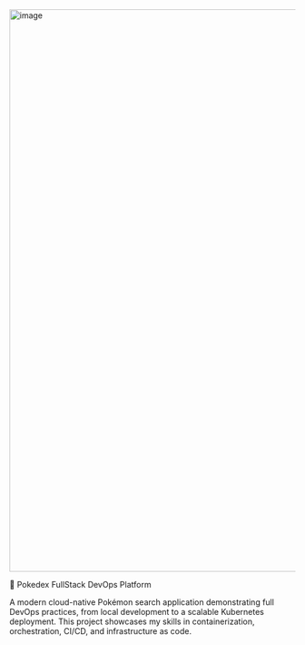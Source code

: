 
<img width="1913" height="989" alt="image" src="https://github.com/user-attachments/assets/0c7832a8-5c98-446a-852f-d5340c523bba" />

🐳 Pokedex FullStack DevOps Platform

A modern cloud-native Pokémon search application demonstrating full DevOps practices, from local development to a scalable Kubernetes deployment. This project showcases my skills in containerization, orchestration, CI/CD, and infrastructure as code.

